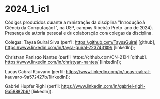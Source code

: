 # 2024_1_ic1

Códigos produzidos durante a ministração da disciplina "Introdução à Ciência da Computação I", na USP, campus Ribeirão Preto (ano de 2024).
Presença de autoria pessoal e de colaboração com colegas da disciplina.

Colegas: 
Taysa Guiral Silva (perfil: https://github.com/TaysaGuiral [github], https://www.linkedin.com/in/taysa-guiral-223743189/ [linkedln]);

Christyan Paniago Nantes (perfil: https://github.com/CN-2104 [github], https://www.linkedin.com/in/christyan-nantes/ [linkedln]);

Lucas Cabral Kauvano (perfil: https://www.linkedin.com/in/lucas-cabral-kauvano-9a572427b/[linkedln]);

Gabriel Hupfer Righi (perfil: https://www.linkedin.com/in/gabriel-righi-9a58882b9/ [linkedln]).
